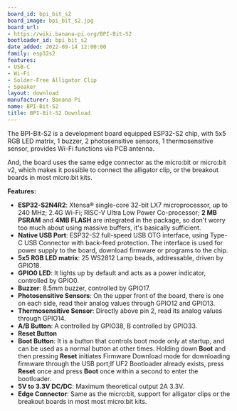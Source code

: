 ```yaml
---
board_id: bpi_bit_s2
board_image: bpi_bit_s2.jpg
board_url:
- https://wiki.banana-pi.org/BPI-Bit-S2
bootloader_id: bpi_bit_s2
date_added: 2022-09-14 12:00:00
family: esp32s2
features:
- USB-C
- Wi-Fi
- Solder-Free Alligator Clip
- Speaker
layout: download
manufacturer: Banana Pi
name: BPI-Bit-S2
title: BPI-Bit-S2 Download
---
```


The BPI-Bit-S2 is a development board equipped ESP32-S2 chip, with 5x5 RGB LED matrix, 1 buzzer, 2 photosensitive sensors, 1 thermosensitive sensor, provides Wi-Fi functions via PCB antenna.

And, the board uses the same edge connector as the micro:bit or micro:bit v2, which makes it possible to connect the alligator clip, or the breakout boards in most micro:bit kits.

**Features:**

- **ESP32-S2N4R2**: Xtensa® single-core 32-bit LX7 microprocessor,
up to 240 MHz; 2.4G Wi-Fi; RISC-V Ultra Low Power Co-processor; **2 MB PSRAM** and **4MB FLASH** are integrated in the package, so don't worry too much about using massive buffers, it's basically sufficient.
- **Native USB Port**: ESP32-S2 full-speed USB OTG interface, using Type-C USB Connector with back-feed protection. The interface is used for power supply to the board, download firmware or programs to the chip.
- **5x5 RGB LED matrix**: 25 WS2812 Lamp beads, addressable, driven by GPIO18.
- **GPIO0 LED**: It lights up by default and acts as a power indicator, controlled by GPIO0.
- **Buzzer**: 8.5mm buzzer, controlled by GPIO17.
- **Photosensitive Sensors**: On the upper front of the board, there is one on each side, read their analog values through GPIO12 and GPIO13.
- **Thermosensitive Sensor**: Directly above pin 2, read its analog values through GPIO14.
- **A/B Button**: A controlled by GPIO38, B controlled by GPIO33.
- **Reset Button**
- **Boot Button**: It is a button that controls boot mode only at startup, and can be used as a normal button at other times. Holding down **Boot** and then pressing **Reset** initiates Firmware Download mode for downloading firmware through the USB port;If UF2 Bootloader already exists, press **Reset** once and press **Boot** once within a second to enter the bootloader.
- **5V to 3.3V DC/DC**: Maximum theoretical output 2A 3.3V.
- **Edge Connector**: Same as the micro:bit, support for alligator clips or the breakout boards in most most micro:bit kits.
